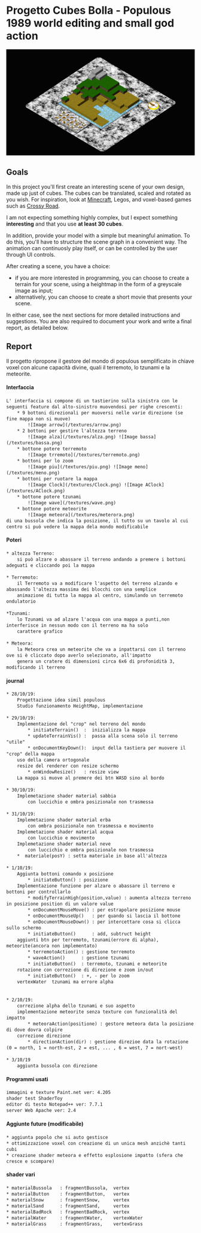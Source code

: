 # Progetto Cubes Bolla - Populous 1989 world editing and small god action
	
![Image Preview](/preview/preview.png)
	
## Goals 
In this project you'll first create an interesting scene of your own design, made up just of cubes. The cubes can be
translated, scaled and rotated as you wish. For inspiration, look at [Minecraft](https://minecraft.net/en-us/), 
Legos, and voxel-based games such as [Crossy Road](http://www.crossyroad.com).

I am not expecting something highly complex, but I expect something **interesting** and that you use **at least 30 cubes**.

In addition, provide your model with a simple but meaningful animation. To do this, you'll have to structure the scene
graph in a convenient way. The animation can continuosly play itself, or can be controlled by the user through UI controls.

After creating a scene, you have a choice:

- if you are more interested in programming, you can choose to create a terrain for your scene, using a heightmap in the
form of a greyscale image as input;
- alternatively, you can choose to create a short movie that presents your scene.

In either case, see the next sections for more detailed instructions and suggestions. You are also required to document your
work and write a final report, as detailed below. 


## Report

Il progetto ripropone il gestore del mondo di populous semplificato in chiave voxel con alcune capacità divine, quali il
terremoto, lo tzunami e la meteorite.

#### Interfaccia
	L' interfaccia si compone di un tastierino sulla sinistra con le seguenti feature dal alto-sinistro muovendosi per righe crescenti:
		* 9 bottoni direzionali per muoversi nelle varie direzione (se fine mappa non si muove)
			![Image arrow](/textures/arrow.png)
		* 2 bottoni per gestire l'altezza terreno
			![Image alza](/textures/alza.png) ![Image bassa](/textures/bassa.png)
		* bottone potere terremoto
			![Image trremoto](/textures/terremoto.png)
		* bottoni per lo zoom
			![Image piu](/textures/piu.png) ![Image meno](/textures/meno.png)
		* bottoni per ruotare la mappa
			![Image Clock](/textures/Clock.png) ![Image AClock](/textures/AClock.png)
		* bottone potere tzunami
			![Image wave](/textures/wave.png)
		* bottone potere meteorite
			![Image meteora](/textures/meterora.png)
	di una bussola che indica la posizione, il tutto su un tavolo al cui centro si può vedere la mappa dela mondo modificabile

#### Poteri
	* altezza Terreno:
		si può alzare o abassare il terreno andando a premere i bottoni adeguati e cliccando poi la mappa
	
	* Terremoto:
		il Terremoto va a modificare l'aspetto del terreno alzando e abassando l'altezza massima dei blocchi con una semplice 
		animazione di tutta la mappa al centro, simulando un terremoto ondulatorio
	
	*Tzunami:
		lo Tzunami va ad alzare l'acqua con una mappa a punti,non interferisce in nessun modo con il terreno ma ha solo
		carattere grafico
	
	* Meteora:
		la Meteora crea un meteorite che va a inpattarsi con il terreno ove si è cliccato dopo averlo selezionato, all'impatto
		genera un cratere di dimensioni circa 6x6 di profonidità 3, modificando il terreno
	
#### journal
	
	* 28/10/19:
		Progettazione idea simil populous
		Studio funzionamento HeightMap, implementazione
		
	* 29/10/19:
		Implementazione del "crop" nel terreno del mondo
			* initiateTerrain()  :  inizializza la mappa
			* updateTerrainVis() :  passa alla scena solo il terreno "utile"
			* onDocumentKeyDown():  input della tastiera per muovere il "crop" della mappa
		uso della camera ortogonale 
		resize del renderer con resize schermo
			* onWindowResize()   : resize view
		La mappa si muove al premere dei btn WASD sino al bordo
	
	* 30/10/19:
		Implemetazione shader material sabbia
			con luccichio e ombra posizionale non trasmessa
	
	* 31/10/19:
		Implemetazione shader material erba
			con ombra posizionale non trasmessa e movimento
		Implemetazione shader material acqua
			con luccichio e movimento
		Implemetazione shader material neve
			con luccichio e ombra posizionale non trasmessa
		*  materiale(posY) : setta materiale in base all'altezza
	
	* 1/10/19:
		Aggiunta bottoni comando x posizione
			* initiateButton() : posizione
		Implementazione funzione per alzare o abassare il terreno e bottoni per controllarlo
			* modifyTerrainHigh(position,value) : aumenta altezza terreno in posizione position di un valore value
			* onDocumentMouseMove()	: per estrapolare posizione mouse
			* onDocumentMouseUp()   : per quando si lascia il bottone
			* onDocumentMouseDown() : per intercettare cosa si clicca sullo schermo
			* initiateButton()		: add, subtruct height
		aggiunti btn per terremoto, tzunami(errore di alpha), meteorite(ancora non implementato)
			* terremotoAction()	: gestione terremoto
			* waveAction()		: gestione tzunami
			* initiateButton()  : terremoto, tzunami e meteorite
		rotazione con correzione di direzione e zoom in/out
			* initiateButton()  : +, - per lo zoom
		vertexWater  tzunami ma errore alpha
			
		
	* 2/10/19:
		correzione alpha dello tzunami e suo aspetto
		implementazione meteorite senza texture con funzionalità del impatto
			* meteoraAction(positione) : gestore meteora data la posizione di dove dovra colpire
		correzione direzione 
			* directionAction(dir) : gestione direzioe data la rotazione (0 = north, 1 = north-est, 2 = est, ... , 6 = west, 7 = nort-west)
					
	* 3/10/19
		aggiunta bussola con direzione
		
#### Programmi usati
	
	immagini e texture Paint.net ver: 4.205
	shader test ShaderToy	
	editor di testo Notepad++ ver: 7.7.1
	server Web Apache ver: 2.4
	
#### Aggiunte future (modificabile)
	
	* aggiunta popolo che si auto gestisce
	* ottimizzazione voxel con creazione di un unica mesh anzichè tanti cubi
	* creazione shader meteora e effetto esplosione impatto (sfera che cresce e scompare)
	
	
#### shader vari
	
	* materialBussola 	: fragmentBussola, 	vertex			
	* materialButton 	: fragmentButton,	vertex
	* materialSnow  	: fragmentSnow, 	vertex
	* materialSand		: fragmentSand, 	vertex
	* materialBadRock	: fragmentBadRock, 	vertex
	* materialWater		: fragmentWater, 	vertexWater
	* materialGrass		: fragmentGrass, 	vertexGrass